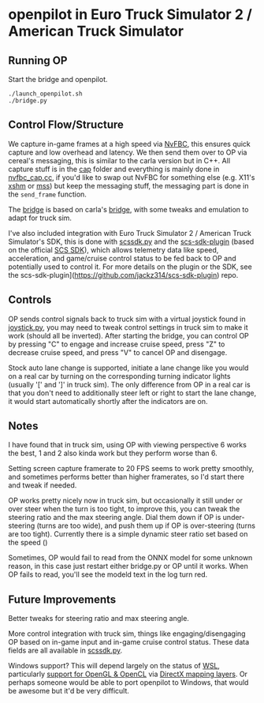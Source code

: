 openpilot in Euro Truck Simulator 2 / American Truck Simulator
=====================

## Running OP

Start the bridge and openpilot.
```
./launch_openpilot.sh
./bridge.py
```

## Control Flow/Structure

We capture in-game frames at a high speed via [NvFBC](https://developer.nvidia.com/capture-sdk), this ensures quick capture and low overhead and latency. We then send them over to OP via cereal's messaging, this is similar to the carla version but in C++. All capture stuff is in the [cap](cap) folder and everything is mainly done in [nvfbc_cap.cc](cap/nvfbc_cap.cc), if you'd like to swap out NvFBC for something else (e.g. X11's [xshm](https://linux.die.net/man/3/xshm) or [mss](https://github.com/BoboTiG/python-mss)) but keep the messaging stuff, the messaging part is done in the `send_frame` function.

The [bridge](bridge.py) is based on carla's [bridge](../sim/bridge.py), with some tweaks and emulation to adapt for truck sim. 

I've also included integration with Euro Truck Simulator 2 / American Truck Simulator's SDK, this is done with [scssdk.py](scssdk.py) and the [scs-sdk-plugin](https://github.com/jackz314/scs-sdk-plugin) (based on the official [SCS SDK](https://modding.scssoft.com/wiki/Documentation/Engine/SDK/Telemetry)), which allows telemetry data like speed, acceleration, and game/cruise control status to be fed back to OP and potentially used to control it. For more details on the plugin or the SDK, see the scs-sdk-plugin](https://github.com/jackz314/scs-sdk-plugin) repo.

## Controls

OP sends control signals back to truck sim with a virtual joystick found in [joystick.py](joystick.py), you may need to tweak control settings in truck sim to make it work (should all be inverted). After starting the bridge, you can control OP by pressing "C" to engage and increase cruise speed, press "Z" to decrease cruise speed, and press "V" to cancel OP and disengage.

Stock auto lane change is supported, initiate a lane change like you would on a real car by turning on the corresponding turning indicator lights (usually '[' and ']' in truck sim). The only difference from OP in a real car is that you don't need to additionally steer left or right to start the lane change, it would start automatically shortly after the indicators are on.

## Notes

I have found that in truck sim, using OP with viewing perspective 6 works the best, 1 and 2 also kinda work but they perform worse than 6. 

Setting screen capture framerate to 20 FPS seems to work pretty smoothly, and sometimes performs better than higher framerates, so I'd start there and tweak if needed. 

OP works pretty nicely now in truck sim, but occasionally it still under or over steer when the turn is too tight, to improve this, you can tweak the steering ratio and the max steering angle. Dial them down if OP is under-steering (turns are too wide), and push them up if OP is over-steering (turns are too tight). Currently there is a simple dynamic steer ratio set based on the speed ()

Sometimes, OP would fail to read from the ONNX model for some unknown reason, in this case just restart either bridge.py or OP until it works. When OP fails to read, you'll see the modeld text in the log turn red.

## Future Improvements

Better tweaks for steering ratio and max steering angle.

More control integration with truck sim, things like engaging/disengaging OP based on in-game input and in-game cruise control status. These data fields are all available in [scssdk.py](scssdk.py).

Windows support? This will depend largely on the status of [WSL](https://docs.microsoft.com/en-us/windows/wsl/), particularly [support for OpenGL & OpenCL](https://devblogs.microsoft.com/directx/in-the-works-opencl-and-opengl-mapping-layers-to-directx/) via [DirectX mapping layers](https://devblogs.microsoft.com/directx/in-the-works-opencl-and-opengl-mapping-layers-to-directx/). Or perhaps someone would be able to port openpilot to Windows, that would be awesome but it'd be very difficult.

